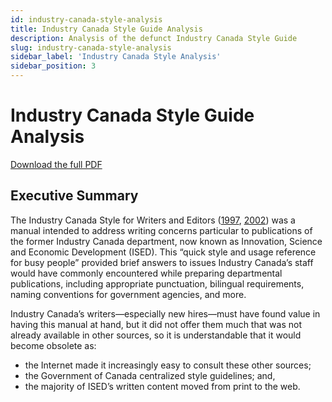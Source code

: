 ```yaml
---
id: industry-canada-style-analysis
title: Industry Canada Style Guide Analysis
description: Analysis of the defunct Industry Canada Style Guide
slug: industry-canada-style-analysis
sidebar_label: 'Industry Canada Style Analysis'
sidebar_position: 3
---
```


# Industry Canada Style Guide Analysis

[Download the full PDF](@site/static/portfolio/technical-writing/industry-canada-style-analysis.pdf)

## Executive Summary

The Industry Canada Style for Writers and Editors ([1997](https://publications.gc.ca/collections/collection_2021/isde-ised/C23-128-1997-eng.pdf), [2002](https://publications.gc.ca/collections/Collection/C2-469-2002E.pdf)) was a manual intended to address writing concerns particular to publications of the former Industry Canada department, now known as Innovation, Science and Economic Development (ISED). This “quick style and usage reference for busy people” provided brief answers to issues Industry Canada’s staff would have commonly encountered while preparing departmental publications, including appropriate punctuation, bilingual requirements, naming conventions for government agencies, and more.

Industry Canada’s writers—especially new hires—must have found value in having this manual at hand, but it did not offer them much that was not already available in other sources, so it is understandable that it would become obsolete as:
- the Internet made it increasingly easy to consult these other sources;
- the Government of Canada centralized style guidelines; and,
- the majority of ISED’s written content moved from print to the web.
